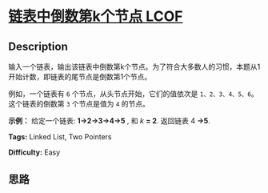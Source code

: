 # [链表中倒数第k个节点 LCOF][title]

## Description

输入一个链表，输出该链表中倒数第k个节点。为了符合大多数人的习惯，本题从1开始计数，即链表的尾节点是倒数第1个节点。

例如，一个链表有 `6` 个节点，从头节点开始，它们的值依次是 `1、2、3、4、5、6`。这个链表的倒数第 `3` 个节点是值为 `4` 的节点。

**示例：**
            给定一个链表: **1->2->3->4->5** , 和 _k_ **= 2**.        返回链表 4 **->5**.


**Tags:** Linked List, Two Pointers

**Difficulty:** Easy

## 思路

[title]: https://leetcode-cn.com/problems/lian-biao-zhong-dao-shu-di-kge-jie-dian-lcof
